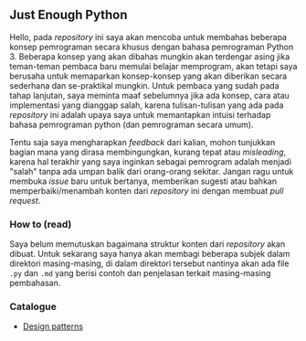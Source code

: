 ## Just Enough Python

Hello, pada *repository* ini saya akan mencoba untuk membahas beberapa konsep pemrograman secara khusus dengan 
bahasa pemrograman Python 3. Beberapa konsep yang akan dibahas mungkin akan terdengar asing jika teman-teman 
pembaca baru memulai belajar memprogram, akan tetapi saya berusaha untuk memaparkan konsep-konsep yang akan diberikan
secara sederhana dan se-praktikal mungkin. Untuk pembaca yang sudah pada tahap lanjutan, saya meminta maaf sebelumnya jika
ada konsep, cara atau implementasi yang dianggap salah, karena tulisan-tulisan yang ada pada *repository* ini adalah upaya 
saya untuk memantapkan intuisi terhadap bahasa pemrograman python (dan pemrograman secara umum).


Tentu saja saya mengharapkan *feedback* dari kalian, mohon tunjukkan bagian mana yang dirasa membingungkan, kurang tepat atau 
*misleading*, karena hal terakhir yang saya inginkan sebagai pemrogram adalah menjadi "salah" tanpa ada umpan balik dari 
orang-orang sekitar. Jangan ragu untuk membuka *issue* baru untuk bertanya, memberikan sugesti atau bahkan memperbaiki/menambah 
konten dari *repository* ini dengan membuat *pull request*.


### How to (read)
Saya belum memutuskan bagaimana struktur konten dari *repository* akan dibuat. Untuk sekarang saya hanya akan membagi 
beberapa subjek dalam direktori masing-masing, di dalam direktori tersebut nantinya akan ada file `.py` dan `.md` yang berisi 
contoh dan penjelasan terkait masing-masing pembahasan.

### Catalogue
* [Design patterns](design_patterns/)
